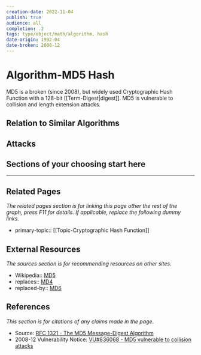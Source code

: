 ```yaml
---
creation-date: 2022-11-04
publish: true
audience: all
completion: .2
tags: type/object/math/algorithm, hash
date-origin: 1992-04
date-broken: 2008-12
---
```

# Algorithm-MD5 Hash
MD5 is a broken (since 2008), but widely used Cryptographic Hash Function with a 128-bit [[Term-Digest|digest]]. MD5 is vulnerable to collision and length extension attacks.

## Relation to Similar Algorithms

## Attacks

## Sections of your choosing start here

---
## Related Pages
*The related pages section is for linking this page other the rest of the graph, press F11 for details. If applicable, replace the following dummy links.*
- primary-topic:: [[Topic-Cryptographic Hash Function]]

## External Resources
*The sources section is for recommending resources on other sites*.
- Wikipedia:: [MD5](https://en.wikipedia.org/wiki/MD5)
- replaces:: [MD4](https://en.wikipedia.org/wiki/MD4)
- replaced-by:: [MD6](https://en.wikipedia.org/wiki/MD6)

## References
*This section is for citations of any claims made in the page*.
- Source: [RFC 1321 - The MD5 Message-Digest Algorithm](https://datatracker.ietf.org/doc/html/rfc1321)
- 2008-12 Vulnerability Notice: [VU#836068 - MD5 vulnerable to collision attacks](https://www.kb.cert.org/vuls/id/836068)
